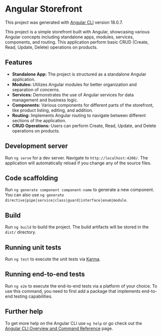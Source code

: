 # Angular Storefront

This project was generated with [Angular CLI](https://github.com/angular/angular-cli) version 18.0.7.

This project is a simple storefront built with Angular, showcasing various Angular concepts including standalone apps, modules, services, components, and routing. This application perform basic CRUD (Create, Read, Update, Delete) operations on products.

## Features

- **Standalone App:**  The project is structured as a standalone Angular application.
- **Modules:** Utilizes Angular modules for better organization and separation of concerns.
- **Services:** Demonstrates the use of Angular services for data management and business logic.
- **Components:** Various components for different parts of the storefront, like product listing, editing, and addition.
- **Routing:** Implements Angular routing to navigate between different sections of the application.
- **CRUD Operations:** Users can perform Create, Read, Update, and Delete operations on products.

## Development server

Run `ng serve` for a dev server. Navigate to `http://localhost:4200/`. The application will automatically reload if you change any of the source files.

## Code scaffolding

Run `ng generate component component-name` to generate a new component. You can also use `ng generate directive|pipe|service|class|guard|interface|enum|module`.

## Build

Run `ng build` to build the project. The build artifacts will be stored in the `dist/` directory.

## Running unit tests

Run `ng test` to execute the unit tests via [Karma](https://karma-runner.github.io).

## Running end-to-end tests

Run `ng e2e` to execute the end-to-end tests via a platform of your choice. To use this command, you need to first add a package that implements end-to-end testing capabilities.

## Further help

To get more help on the Angular CLI use `ng help` or go check out the [Angular CLI Overview and Command Reference](https://angular.dev/tools/cli) page.
